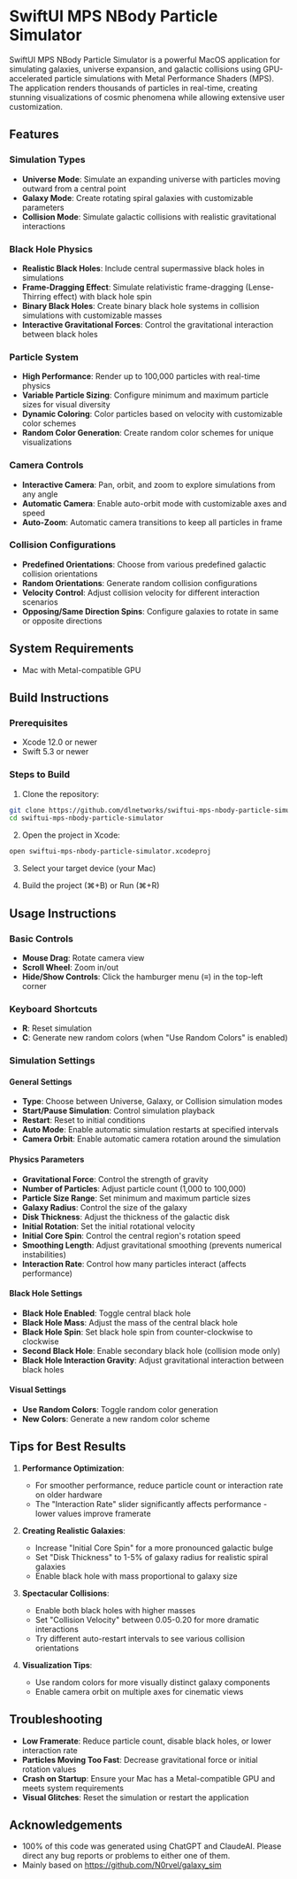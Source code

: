 # SwiftUI MPS NBody Particle Simulator

SwiftUI MPS NBody Particle Simulator is a powerful MacOS application for simulating galaxies, universe expansion, and galactic collisions using GPU-accelerated particle simulations with Metal Performance Shaders (MPS). The application renders thousands of particles in real-time, creating stunning visualizations of cosmic phenomena while allowing extensive user customization.

## Features

### Simulation Types
- **Universe Mode**: Simulate an expanding universe with particles moving outward from a central point
- **Galaxy Mode**: Create rotating spiral galaxies with customizable parameters
- **Collision Mode**: Simulate galactic collisions with realistic gravitational interactions

### Black Hole Physics
- **Realistic Black Holes**: Include central supermassive black holes in simulations
- **Frame-Dragging Effect**: Simulate relativistic frame-dragging (Lense-Thirring effect) with black hole spin
- **Binary Black Holes**: Create binary black hole systems in collision simulations with customizable masses
- **Interactive Gravitational Forces**: Control the gravitational interaction between black holes

### Particle System
- **High Performance**: Render up to 100,000 particles with real-time physics
- **Variable Particle Sizing**: Configure minimum and maximum particle sizes for visual diversity
- **Dynamic Coloring**: Color particles based on velocity with customizable color schemes
- **Random Color Generation**: Create random color schemes for unique visualizations

### Camera Controls
- **Interactive Camera**: Pan, orbit, and zoom to explore simulations from any angle
- **Automatic Camera**: Enable auto-orbit mode with customizable axes and speed
- **Auto-Zoom**: Automatic camera transitions to keep all particles in frame

### Collision Configurations
- **Predefined Orientations**: Choose from various predefined galactic collision orientations
- **Random Orientations**: Generate random collision configurations
- **Velocity Control**: Adjust collision velocity for different interaction scenarios
- **Opposing/Same Direction Spins**: Configure galaxies to rotate in same or opposite directions

## System Requirements

- Mac with Metal-compatible GPU

## Build Instructions

### Prerequisites
- Xcode 12.0 or newer
- Swift 5.3 or newer

### Steps to Build

1. Clone the repository:
```bash
git clone https://github.com/dlnetworks/swiftui-mps-nbody-particle-simulator.git
cd swiftui-mps-nbody-particle-simulator
```

2. Open the project in Xcode:
```bash
open swiftui-mps-nbody-particle-simulator.xcodeproj
```

3. Select your target device (your Mac)

4. Build the project (⌘+B) or Run (⌘+R)

## Usage Instructions

### Basic Controls
- **Mouse Drag**: Rotate camera view
- **Scroll Wheel**: Zoom in/out
- **Hide/Show Controls**: Click the hamburger menu (≡) in the top-left corner

### Keyboard Shortcuts
- **R**: Reset simulation
- **C**: Generate new random colors (when "Use Random Colors" is enabled)

### Simulation Settings

#### General Settings
- **Type**: Choose between Universe, Galaxy, or Collision simulation modes
- **Start/Pause Simulation**: Control simulation playback
- **Restart**: Reset to initial conditions
- **Auto Mode**: Enable automatic simulation restarts at specified intervals
- **Camera Orbit**: Enable automatic camera rotation around the simulation

#### Physics Parameters
- **Gravitational Force**: Control the strength of gravity
- **Number of Particles**: Adjust particle count (1,000 to 100,000)
- **Particle Size Range**: Set minimum and maximum particle sizes
- **Galaxy Radius**: Control the size of the galaxy
- **Disk Thickness**: Adjust the thickness of the galactic disk
- **Initial Rotation**: Set the initial rotational velocity
- **Initial Core Spin**: Control the central region's rotation speed
- **Smoothing Length**: Adjust gravitational smoothing (prevents numerical instabilities)
- **Interaction Rate**: Control how many particles interact (affects performance)

#### Black Hole Settings
- **Black Hole Enabled**: Toggle central black hole
- **Black Hole Mass**: Adjust the mass of the central black hole
- **Black Hole Spin**: Set black hole spin from counter-clockwise to clockwise
- **Second Black Hole**: Enable secondary black hole (collision mode only)
- **Black Hole Interaction Gravity**: Adjust gravitational interaction between black holes

#### Visual Settings
- **Use Random Colors**: Toggle random color generation
- **New Colors**: Generate a new random color scheme

## Tips for Best Results

1. **Performance Optimization**:
   - For smoother performance, reduce particle count or interaction rate on older hardware
   - The "Interaction Rate" slider significantly affects performance - lower values improve framerate

2. **Creating Realistic Galaxies**:
   - Increase "Initial Core Spin" for a more pronounced galactic bulge
   - Set "Disk Thickness" to 1-5% of galaxy radius for realistic spiral galaxies
   - Enable black hole with mass proportional to galaxy size

3. **Spectacular Collisions**:
   - Enable both black holes with higher masses
   - Set "Collision Velocity" between 0.05-0.20 for more dramatic interactions
   - Try different auto-restart intervals to see various collision orientations

4. **Visualization Tips**:
   - Use random colors for more visually distinct galaxy components
   - Enable camera orbit on multiple axes for cinematic views

## Troubleshooting

- **Low Framerate**: Reduce particle count, disable black holes, or lower interaction rate
- **Particles Moving Too Fast**: Decrease gravitational force or initial rotation values
- **Crash on Startup**: Ensure your Mac has a Metal-compatible GPU and meets system requirements
- **Visual Glitches**: Reset the simulation or restart the application

## Acknowledgements

- 100% of this code was generated using ChatGPT and ClaudeAI. Please direct any bug reports
  or problems to either one of them.
- Mainly based on https://github.com/N0rvel/galaxy_sim
